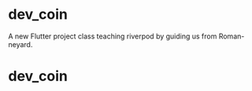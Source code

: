 # dev_coin

A new Flutter project class teaching riverpod by guiding us from Roman-neyard.
# dev_coin

